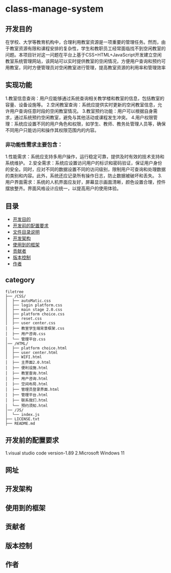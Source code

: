 # class-manage-system
## 开发目的
在学校、大学等教育机构中，合理利用教室资源是一项重要的管理任务。然而，由于教室资源有限和课程安排的复杂性，学生和教职员工经常面临找不到空闲教室的问题。本项目针对这一问题在平台上基于CSS+HTML+JavaScript开发建立空闲教室系统管理网站，该网站可以实时提供教室的空闲情况，方便用户查询和预约可用教室，同时方便管理员对空闲教室进行管理，提高教室资源的利用率和管理效率
## 实现功能
1.教室信息查询：用户应能够通过系统查询相关教学楼和教室的信息，包括教室的容量、设备设施等。
2.空闲教室查询：系统应提供实时更新的空闲教室信息，允许用户查询任意时段的空闲教室情况。
3.教室预约功能：用户可以根据自身需求，通过系统预约空闲教室，避免与其他活动或课程发生冲突。
4.用户权限管理：系统应设置不同的用户角色和权限，如学生、教师、教务处管理人员等，确保不同用户只能访问和操作其权限范围内的内容。
### 非功能性需求主要包含：
1.性能需求：系统应支持多用户操作，运行稳定可靠，提供及时有效的技术支持和系统维护。
2.安全需求：系统应设置访问用户的标识和密码验证，保证用户身份的安全。同时，应对不同的数据设置不同的访问级别，限制用户可查询和处理数据的类别和内容。此外，系统还应记录所有操作日志，防止数据被破坏和丢失。
3.用户界面需求：系统的人机界面应友好，屏幕显示画面清晰，颜色设置合理，控件摆放整齐。界面风格设计应统一，以提高用户的使用体验。

## 目录
- [开发目的](#开发目的)
- [开发前的配置要求](#开发前的配置要求)
- [文件目录说明](#目录)
- [开发架构](#开发架构)
- [使用到的框架](#使用到的框架)
- [贡献者](#贡献者)
- [版本控制](#版本控制)
- [作者](#作者)
## category
```
filetree 
├── /CSS/
│  ├── autoMatic.css
│  ├── login platform.css
│  ├── main stage 2.0.css
│  ├── platform choice.css
│  ├── reset.css
│  ├── user center.css
│  ├── 教室学生端背景框架.css
│  ├── 用户咨询.css
│  └── 管理平台.css
│── /HTML/
│  ├── platform choice.html
│  ├── user center.html
│  ├── WIFI.html
│  ├── 主界面2.0.html
│  ├── 便利设施.html
│  ├── 教室查询.html
│  ├── 用户咨询.html
│  ├── 空间布局.html
│  ├── 管理员登录界面.html
│  ├── 管理平台.html
│  ├── 联系我们.html
│  └── 预约须知.html
│── /JS/
│  └── index.js
├── LICENSE.txt
├── README.md
```

## 开发前的配置要求

1.visual studio code version-1.89
2.Microsoft Windows 11 

## 网址

## 开发架构

## 使用到的框架

## 贡献者

## 版本控制

## 作者






